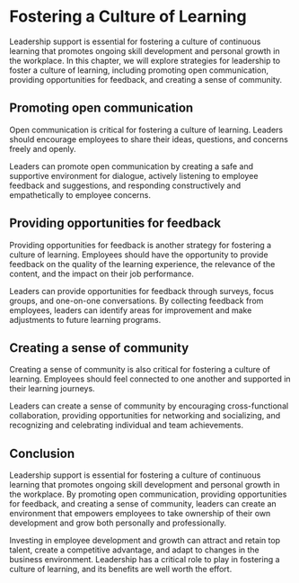 # Fostering a Culture of Learning

Leadership support is essential for fostering a culture of continuous learning that promotes ongoing skill development and personal growth in the workplace. In this chapter, we will explore strategies for leadership to foster a culture of learning, including promoting open communication, providing opportunities for feedback, and creating a sense of community.

Promoting open communication
----------------------------

Open communication is critical for fostering a culture of learning. Leaders should encourage employees to share their ideas, questions, and concerns freely and openly.

Leaders can promote open communication by creating a safe and supportive environment for dialogue, actively listening to employee feedback and suggestions, and responding constructively and empathetically to employee concerns.

Providing opportunities for feedback
------------------------------------

Providing opportunities for feedback is another strategy for fostering a culture of learning. Employees should have the opportunity to provide feedback on the quality of the learning experience, the relevance of the content, and the impact on their job performance.

Leaders can provide opportunities for feedback through surveys, focus groups, and one-on-one conversations. By collecting feedback from employees, leaders can identify areas for improvement and make adjustments to future learning programs.

Creating a sense of community
-----------------------------

Creating a sense of community is also critical for fostering a culture of learning. Employees should feel connected to one another and supported in their learning journeys.

Leaders can create a sense of community by encouraging cross-functional collaboration, providing opportunities for networking and socializing, and recognizing and celebrating individual and team achievements.

Conclusion
----------

Leadership support is essential for fostering a culture of continuous learning that promotes ongoing skill development and personal growth in the workplace. By promoting open communication, providing opportunities for feedback, and creating a sense of community, leaders can create an environment that empowers employees to take ownership of their own development and grow both personally and professionally.

Investing in employee development and growth can attract and retain top talent, create a competitive advantage, and adapt to changes in the business environment. Leadership has a critical role to play in fostering a culture of learning, and its benefits are well worth the effort.
